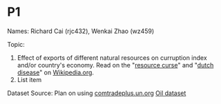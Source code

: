 # P1
Names: Richard Cai (rjc432), Wenkai Zhao (wz459)

Topic:


1.   Effect of exports of different natural resources on curruption index and/or country's economy. Read on the "[resource curse](https://wikipedia.org/wiki/resource_curse)" and "[dutch disease](https://wikipedia.org/wiki/dutch_disease)" on [Wikipedia.org](https://Wikipedia.org).
2.   List item



Dataset Source: Plan on using [comtradeplus.un.org](https://comtradeplus.un.org)
[Oil dataset](https://comtradeplus.un.org/TradeFlow?Frequency=A&Flows=X&CommodityCodes=2709&Partners=0&Reporters=all&period=all&AggregateBy=none&BreakdownMode=plus)
